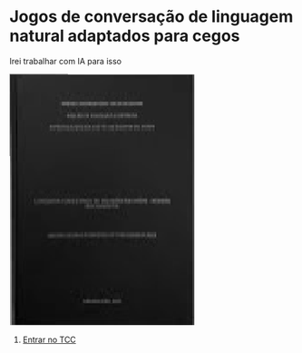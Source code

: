 # Jogos de conversação de linguagem natural adaptados para cegos

Irei trabalhar com IA para isso

![AltText](https://github.com/JeanPaulo-Eletron/MeuTCCdeCienciaDaComputacao/blob/master/capa.png)

1. [Entrar no TCC](Capítulos/SUMARIO.MD)

